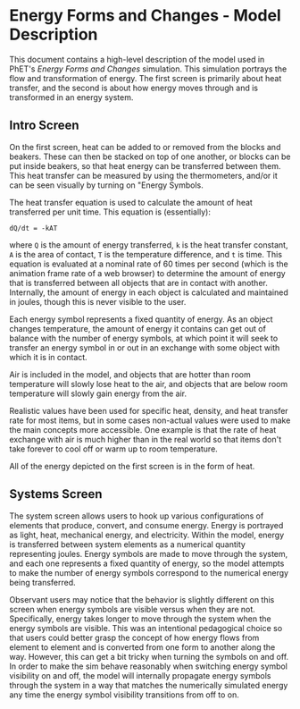 # Energy Forms and Changes - Model Description

This document contains a high-level description of the model used in PhET's _Energy Forms and Changes_ simulation.
This simulation portrays the flow and transformation of energy. The first screen is primarily about heat transfer,
and the second is about how energy moves through and is transformed in an energy system.

## Intro Screen

On the first screen, heat can be added to or removed from the blocks and beakers. These can then be stacked on top of
one another, or blocks can be put inside beakers, so that heat energy can be transferred between them. This heat
transfer can be measured by using the thermometers, and/or it can be seen visually by turning on "Energy Symbols.

The heat transfer equation is used to calculate the amount of heat transferred per unit time. This equation is
(essentially):

```
dQ/dt = -kAT
```

where `Q` is the amount of energy transferred, `k` is the heat transfer constant, `A` is the area of contact, `T` is
the temperature difference, and `t` is time. This equation is evaluated at a nominal rate of 60 times per second (which
is the animation frame rate of a web browser) to determine the amount of energy that is transferred between all objects
that are in contact with another. Internally, the amount of energy in each object is calculated and maintained in
joules, though this is never visible to the user.

Each energy symbol represents a fixed quantity of energy. As an object changes temperature, the amount of energy it
contains can get out of balance with the number of energy symbols, at which point it will seek to transfer an energy
symbol in or out in an exchange with some object with which it is in contact.

Air is included in the model, and objects that are hotter than room temperature will slowly lose heat to the air, and
objects that are below room temperature will slowly gain energy from the air.

Realistic values have been used for specific heat, density, and heat transfer rate for most items, but in some cases
non-actual values were used to make the main concepts more accessible. One example is that the rate of heat exchange
with air is much higher than in the real world so that items don't take forever to cool off or warm up to room
temperature.

All of the energy depicted on the first screen is in the form of heat.

## Systems Screen

The system screen allows users to hook up various configurations of elements that produce, convert, and consume energy.
Energy is portrayed as light, heat, mechanical energy, and electricity. Within the model, energy is transferred between
system elements as a numerical quantity representing joules. Energy symbols are made to move through the system, and
each one represents a fixed quantity of energy, so the model attempts to make the number of energy symbols correspond to
the numerical energy being transferred.

Observant users may notice that the behavior is slightly different on this screen when energy symbols are visible versus
when they are not. Specifically, energy takes longer to move through the system when the energy symbols are visible.
This was an intentional pedagogical choice so that users could better grasp the concept of how energy flows from element
to element and is converted from one form to another along the way. However, this can get a bit tricky when turning the
symbols on and off. In order to make the sim behave reasonably when switching energy symbol visibility on and off, the
model will internally propagate energy symbols through the system in a way that matches the numerically simulated energy
any time the energy symbol visibility transitions from off to on.    

